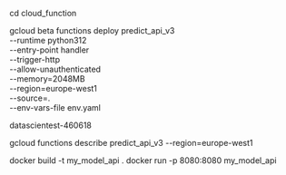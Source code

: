 cd cloud_function

gcloud beta functions deploy predict_api_v3 \
  --runtime python312 \
  --entry-point handler \
  --trigger-http \
  --allow-unauthenticated \
  --memory=2048MB \
  --region=europe-west1 \
  --source=. \
  --env-vars-file env.yaml

  datascientest-460618

gcloud functions describe predict_api_v3 --region=europe-west1

docker build -t my_model_api .
docker run -p 8080:8080 my_model_api
